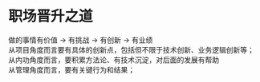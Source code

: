 职场晋升之道
====
做的事情有价值 → 有挑战 → 有创新 → 有业绩<br>
从项目角度而言要有具体的创新点，包括但不限于技术创新、业务逻辑创新等；<br>
从内功角度而言，要积累方法论、有技术沉淀，对后面的发展有帮助<br>
从管理角度而言，要有关键行为和结果；
